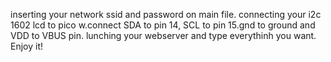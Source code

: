 inserting your network ssid and password on main file. connecting your i2c 1602 lcd to pico w.connect SDA to pin 14, SCL to pin 15.gnd to ground and VDD to VBUS pin.
lunching your webserver and type everythinh you want. Enjoy it!
